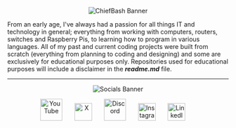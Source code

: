 <!-- Bio Section -->

<p align="center">
  <img src="https://i.imgur.com/pPWpsLK.png" alt="ChiefBash Banner">
</p>

<p>
  From an early age, I've always had a passion for all things IT and technology in general; everything from working with computers, routers, switches and Raspberry Pis, to learning how to program in various languages. All of my past and current coding projects were built from scratch (everything from planning to coding and designing) and some are exclusively for educational purposes only. Repositories used for educational purposes will include a disclaimer in the <b><i>readme.md</i></b> file.
</p>

---

<!-- Socials Section -->

<p align="center">
  <img src="https://i.imgur.com/0aMExd0.png" alt="Socials Banner">
</p>

<p align="center">
  <a href="https://youtube.com/chiefbash"><img width="50px" alt="YouTube" title="YouTube" src="https://i.imgur.com/BleWj9z.png"></a>
  &#8287;&#8287;&#8287;&#8287;&#8287;
  <a href="https://x.com/chiefbash_"><img width="40px" alt="X" title="X" src="https://i.imgur.com/TX7Th37.png"></a>
  &#8287;&#8287;&#8287;&#8287;&#8287;
  <a href="https://discord.com/users/327526567075119104"><img width="50px" alt="Discord" title="Discord" src="https://i.imgur.com/zy7xKKj.png"></a>
  &#8287;&#8287;&#8287;&#8287;&#8287;
  <a href="https://instagram.com/chiefbash"><img width="40px" alt="Instagram" title="Instagram" src="https://i.imgur.com/0FLtYqL.png"></a>
  &#8287;&#8287;&#8287;&#8287;&#8287;
  <a href="https://linkedin.com/in/chiefbash"><img width="40px" alt="LinkedIn" title="LinkedIn" src="https://i.imgur.com/FS0c9lu.png"></a>
  &#8287;&#8287;&#8287;&#8287;&#8287;
</p>
